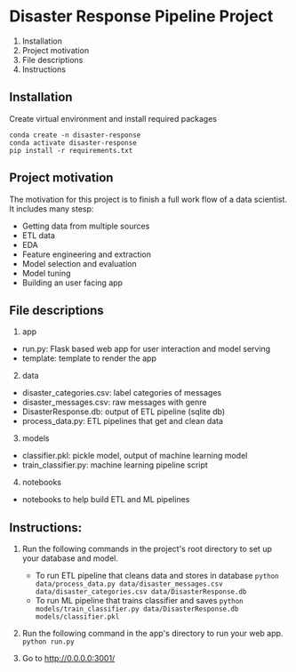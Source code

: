 # Disaster Response Pipeline Project
1. Installation
2. Project motivation
3. File descriptions
4. Instructions

## Installation
Create virtual environment and install required packages
```
conda create -n disaster-response
conda activate disaster-response
pip install -r requirements.txt
```
## Project motivation
The motivation for this project is to finish a full work flow of a data scientist. It includes many stesp:
* Getting data from multiple sources
* ETL data
* EDA
* Feature engineering and extraction
* Model selection and evaluation
* Model tuning
* Building an user facing app

## File descriptions
1. app
  * run.py: Flask based web app for user interaction and model serving
  * template: template to render the app
2. data
  * disaster_categories.csv: label categories of messages
  * disaster_messages.csv: raw messages with genre
  * DisasterResponse.db: output of ETL pipeline (sqlite db)
  * process_data.py: ETL pipelines that get and clean data
3. models
  * classifier.pkl: pickle model, output of machine learning model
  * train_classifier.py: machine learning pipeline script
4. notebooks
  * notebooks to help build ETL and ML pipelines

## Instructions:
1. Run the following commands in the project's root directory to set up your database and model.

    - To run ETL pipeline that cleans data and stores in database
        `python data/process_data.py data/disaster_messages.csv data/disaster_categories.csv data/DisasterResponse.db`
    - To run ML pipeline that trains classifier and saves
        `python models/train_classifier.py data/DisasterResponse.db models/classifier.pkl`

2. Run the following command in the app's directory to run your web app.
    `python run.py`

3. Go to http://0.0.0.0:3001/
